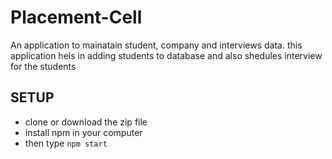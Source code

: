 # Placement-Cell
An application to mainatain student, company and interviews data.
this application hels in adding students to database and also shedules
 interview for the students
## SETUP
- clone or download the zip file
- install npm in your computer
- then type `npm start`
